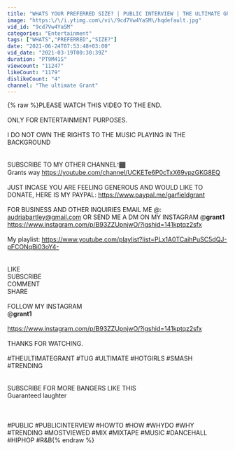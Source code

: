 ```yaml
---
title: "WHATS YOUR PREFERRED SIZE? | PUBLIC INTERVIEW | THE ULTIMATE GRANT"
image: "https:\/\/i.ytimg.com\/vi\/9cd7Vw4YaSM\/hqdefault.jpg"
vid_id: "9cd7Vw4YaSM"
categories: "Entertainment"
tags: ["WHATS","PREFERRED","SIZE?"]
date: "2021-06-24T07:53:48+03:00"
vid_date: "2021-03-19T00:30:39Z"
duration: "PT9M41S"
viewcount: "11247"
likeCount: "1179"
dislikeCount: "4"
channel: "The ultimate Grant"
---
```

{% raw %}PLEASE WATCH THIS VIDEO TO THE END. <br /><br />ONLY FOR ENTERTAINMENT PURPOSES. <br /><br />I DO NOT OWN THE RIGHTS TO THE MUSIC PLAYING IN THE BACKGROUND <br /><br /><br />SUBSCRIBE TO MY OTHER CHANNEL👇🏾<br />Grants way <a rel="nofollow" target="blank" href="https://youtube.com/channel/UCKETe6P0cTxX69vpzGKG8EQ">https://youtube.com/channel/UCKETe6P0cTxX69vpzGKG8EQ</a><br /><br />JUST INCASE YOU ARE FEELING GENEROUS AND WOULD LIKE TO DONATE, HERE IS MY PAYPAL: <a rel="nofollow" target="blank" href="https://www.paypal.me/garfieldgrant">https://www.paypal.me/garfieldgrant</a><br /><br />FOR BUSINESS AND OTHER INQUIRIES EMAIL ME  @: audriabartley@gmail.com   OR SEND ME A DM ON MY INSTAGRAM @__grant1__    <br /><a rel="nofollow" target="blank" href="https://www.instagram.com/p/B93ZZUpnjwO/?igshid=141kptqz2sfx">https://www.instagram.com/p/B93ZZUpnjwO/?igshid=141kptqz2sfx</a> <br /><br />My playlist: <a rel="nofollow" target="blank" href="https://www.youtube.com/playlist?list=PLx1A0TCaihPuSC5dQJ-pFCONqBi03oY4-">https://www.youtube.com/playlist?list=PLx1A0TCaihPuSC5dQJ-pFCONqBi03oY4-</a><br /><br /><br />LIKE<br />SUBSCRIBE <br />COMMENT <br />SHARE <br /><br />FOLLOW MY INSTAGRAM <br />@__grant1__ <br /><br /><a rel="nofollow" target="blank" href="https://www.instagram.com/p/B93ZZUpnjwO/?igshid=141kptqz2sfx">https://www.instagram.com/p/B93ZZUpnjwO/?igshid=141kptqz2sfx</a> <br /><br />THANKS FOR WATCHING. <br /><br />#THEULTIMATEGRANT  #TUG #ULTIMATE #HOTGIRLS #SMASH #TRENDING<br /><br /><br />SUBSCRIBE FOR MORE BANGERS LIKE THIS<br />Guaranteed laughter <br /><br /><br /><br />#PUBLIC #PUBLICINTERVIEW #HOWTO #HOW #WHYDO #WHY #TRENDING #MOSTVIEWED #MIX #MIXTAPE #MUSIC #DANCEHALL #HIPHOP #R&amp;B{% endraw %}
